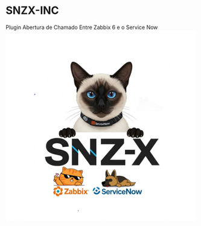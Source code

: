 #  SNZX-INC 
<stronger>Plugin Abertura de Chamado Entre Zabbix 6 e o Service Now</stronger>
![Imagem do WhatsApp de 2025-02-08 à(s) 02 47 37_e5bebcb1](icons/snzx_logo_new.jpg)
